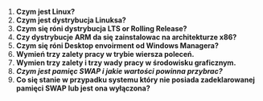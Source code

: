 1.  **Czym jest Linux?**
2.  **Czym jest dystrybucja Linuksa?**
3.  **Czym się róni dystrybucja LTS or Rolling Release?**
4.  **Czy dystrybucje ARM da się zainstalowac na architekturze x86?**
5.  **Czym się róni Desktop envoirment od Windows Managera?**
6.  **Wymień trzy zalety pracy w trybie wiersza poleceń.**
7.  **Wymien trzy zalety i trzy wady pracy w środowisku graficznym.**
8.  ***Czym jest pamięc SWAP i jakie wartości powinna przybrac?***
9.  **Co się stanie w przypadku systemu który nie posiada zadeklarowanej pamięci SWAP lub jest ona wyłączona?** 